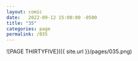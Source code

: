 ```yaml
---
layout: comic
date:   2022-09-12 15:00:00 -0500
title: "35"
categories: page
permalink: /035
---
```

![PAGE THIRTYFIVE]({{ site.url }}/pages/035.png)
